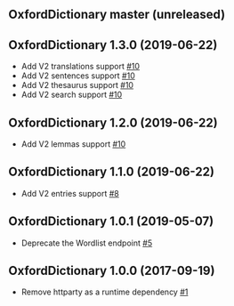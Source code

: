 ## OxfordDictionary master (unreleased)

## OxfordDictionary 1.3.0 (2019-06-22)

- Add V2 translations support
  [\#10](https://github.com/swcraig/oxford-dictionary/pull/12)
- Add V2 sentences support
  [\#10](https://github.com/swcraig/oxford-dictionary/pull/13)
- Add V2 thesaurus support
  [\#10](https://github.com/swcraig/oxford-dictionary/pull/14)
- Add V2 search support
  [\#10](https://github.com/swcraig/oxford-dictionary/pull/15)

## OxfordDictionary 1.2.0 (2019-06-22)

- Add V2 lemmas support
  [\#10](https://github.com/swcraig/oxford-dictionary/pull/10)

## OxfordDictionary 1.1.0 (2019-06-22)

- Add V2 entries support
  [\#8](https://github.com/swcraig/oxford-dictionary/pull/8)

## OxfordDictionary 1.0.1 (2019-05-07)

- Deprecate the Wordlist endpoint
  [\#5](https://github.com/swcraig/oxford-dictionary/pull/5)

## OxfordDictionary 1.0.0 (2017-09-19)

- Remove httparty as a runtime dependency
  [\#1](https://github.com/swcraig/oxford-dictionary/pull/1)


